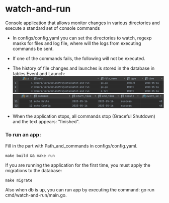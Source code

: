 # watch-and-run
Console application that allows monitor changes in various directories and execute a standard set of console commands

- In configs/config.yaml you can set the directories to watch, regexp masks for files and log file, where will the logs from executing commands be sent.
- If one of the commands fails, the following will not be executed.
- The history of file changes and launches is stored in the database in tables Event and Launch:
![Image alt](https://github.com/SubochevaValeriya/watch-and-run/blob/main/internal/files/eventTable.png)
![Image alt](https://github.com/SubochevaValeriya/watch-and-run/blob/main/internal/files/launchTable.png)

- When the application stops, all commands stop (Graceful Shutdown) and the text appears: "finished".

### To run an app:

Fill in the part with Path_and_commands in configs/config.yaml.

```
make build && make run
```

If you are running the application for the first time, you must apply the migrations to the database:

```
make migrate
```

Also when db is up, you can run app by executing the command: go run cmd/watch-and-run/main.go.
